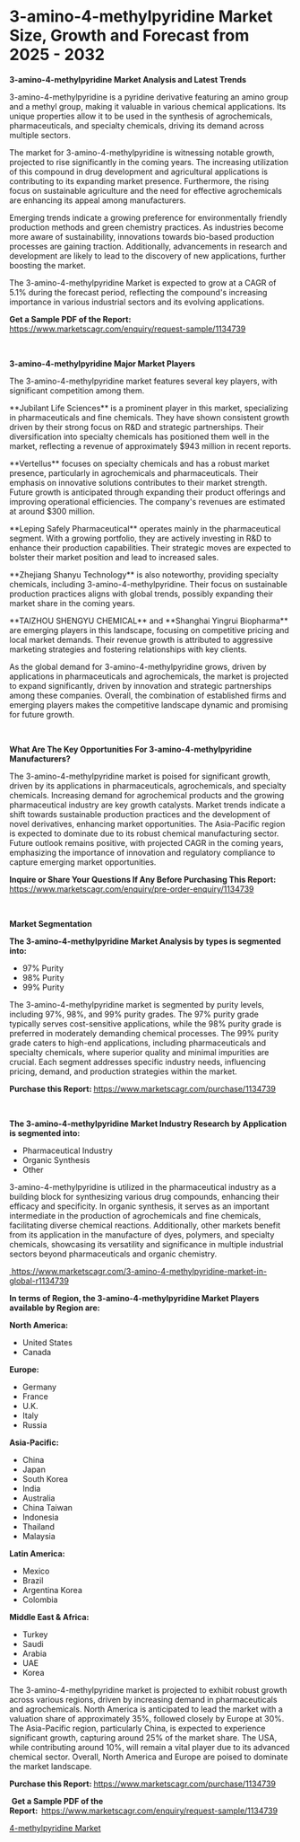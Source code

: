 <p><h1>3-amino-4-methylpyridine Market Size, Growth and Forecast from 2025 - 2032</h1></p><p><strong>3-amino-4-methylpyridine Market Analysis and Latest Trends</strong></p>
<p><p>3-amino-4-methylpyridine is a pyridine derivative featuring an amino group and a methyl group, making it valuable in various chemical applications. Its unique properties allow it to be used in the synthesis of agrochemicals, pharmaceuticals, and specialty chemicals, driving its demand across multiple sectors.</p><p>The market for 3-amino-4-methylpyridine is witnessing notable growth, projected to rise significantly in the coming years. The increasing utilization of this compound in drug development and agricultural applications is contributing to its expanding market presence. Furthermore, the rising focus on sustainable agriculture and the need for effective agrochemicals are enhancing its appeal among manufacturers.</p><p>Emerging trends indicate a growing preference for environmentally friendly production methods and green chemistry practices. As industries become more aware of sustainability, innovations towards bio-based production processes are gaining traction. Additionally, advancements in research and development are likely to lead to the discovery of new applications, further boosting the market.</p><p>The 3-amino-4-methylpyridine Market is expected to grow at a CAGR of 5.1% during the forecast period, reflecting the compound's increasing importance in various industrial sectors and its evolving applications.</p></p>
<p><strong>Get a Sample PDF of the Report:&nbsp;</strong> <a href="https://www.marketscagr.com/enquiry/request-sample/1134739?utm_campaign=2004&utm_medium=2&utm_source=Github&utm_content=ia&utm_term=25032025&utm_id=3-amino-4-methylpyridine">https://www.marketscagr.com/enquiry/request-sample/1134739</a></p>
<p>&nbsp;</p>
<p><strong>3-amino-4-methylpyridine Major Market Players</strong></p>
<p><p>The 3-amino-4-methylpyridine market features several key players, with significant competition among them.</p><p>**Jubilant Life Sciences** is a prominent player in this market, specializing in pharmaceuticals and fine chemicals. They have shown consistent growth driven by their strong focus on R&D and strategic partnerships. Their diversification into specialty chemicals has positioned them well in the market, reflecting a revenue of approximately $943 million in recent reports.</p><p>**Vertellus** focuses on specialty chemicals and has a robust market presence, particularly in agrochemicals and pharmaceuticals. Their emphasis on innovative solutions contributes to their market strength. Future growth is anticipated through expanding their product offerings and improving operational efficiencies. The company's revenues are estimated at around $300 million.</p><p>**Leping Safely Pharmaceutical** operates mainly in the pharmaceutical segment. With a growing portfolio, they are actively investing in R&D to enhance their production capabilities. Their strategic moves are expected to bolster their market position and lead to increased sales.</p><p>**Zhejiang Shanyu Technology** is also noteworthy, providing specialty chemicals, including 3-amino-4-methylpyridine. Their focus on sustainable production practices aligns with global trends, possibly expanding their market share in the coming years.</p><p>**TAIZHOU SHENGYU CHEMICAL** and **Shanghai Yingrui Biopharma** are emerging players in this landscape, focusing on competitive pricing and local market demands. Their revenue growth is attributed to aggressive marketing strategies and fostering relationships with key clients.</p><p>As the global demand for 3-amino-4-methylpyridine grows, driven by applications in pharmaceuticals and agrochemicals, the market is projected to expand significantly, driven by innovation and strategic partnerships among these companies. Overall, the combination of established firms and emerging players makes the competitive landscape dynamic and promising for future growth.</p></p>
<p>&nbsp;</p>
<p><strong>What Are The Key Opportunities For 3-amino-4-methylpyridine Manufacturers?</strong></p>
<p><p>The 3-amino-4-methylpyridine market is poised for significant growth, driven by its applications in pharmaceuticals, agrochemicals, and specialty chemicals. Increasing demand for agrochemical products and the growing pharmaceutical industry are key growth catalysts. Market trends indicate a shift towards sustainable production practices and the development of novel derivatives, enhancing market opportunities. The Asia-Pacific region is expected to dominate due to its robust chemical manufacturing sector. Future outlook remains positive, with projected CAGR in the coming years, emphasizing the importance of innovation and regulatory compliance to capture emerging market opportunities.</p></p>
<p><strong>Inquire or Share Your Questions If Any Before Purchasing This Report:</strong> <a href="https://www.marketscagr.com/enquiry/pre-order-enquiry/1134739?utm_campaign=2004&utm_medium=2&utm_source=Github&utm_content=ia&utm_term=25032025&utm_id=3-amino-4-methylpyridine">https://www.marketscagr.com/enquiry/pre-order-enquiry/1134739</a></p>
<p>&nbsp;</p>
<p><strong>Market Segmentation</strong></p>
<p><strong>The 3-amino-4-methylpyridine Market Analysis by types is segmented into:</strong></p>
<p><ul><li>97% Purity</li><li>98% Purity</li><li>99% Purity</li></ul></p>
<p><p>The 3-amino-4-methylpyridine market is segmented by purity levels, including 97%, 98%, and 99% purity grades. The 97% purity grade typically serves cost-sensitive applications, while the 98% purity grade is preferred in moderately demanding chemical processes. The 99% purity grade caters to high-end applications, including pharmaceuticals and specialty chemicals, where superior quality and minimal impurities are crucial. Each segment addresses specific industry needs, influencing pricing, demand, and production strategies within the market.</p></p>
<p><strong>Purchase this Report:&nbsp;</strong><a href="https://www.marketscagr.com/purchase/1134739?utm_campaign=2004&utm_medium=2&utm_source=Github&utm_content=ia&utm_term=25032025&utm_id=3-amino-4-methylpyridine">https://www.marketscagr.com/purchase/1134739</a></p>
<p>&nbsp;</p>
<p><strong>The 3-amino-4-methylpyridine Market Industry Research by Application is segmented into:</strong></p>
<p><ul><li>Pharmaceutical Industry</li><li>Organic Synthesis</li><li>Other</li></ul></p>
<p><p>3-amino-4-methylpyridine is utilized in the pharmaceutical industry as a building block for synthesizing various drug compounds, enhancing their efficacy and specificity. In organic synthesis, it serves as an important intermediate in the production of agrochemicals and fine chemicals, facilitating diverse chemical reactions. Additionally, other markets benefit from its application in the manufacture of dyes, polymers, and specialty chemicals, showcasing its versatility and significance in multiple industrial sectors beyond pharmaceuticals and organic chemistry.</p></p>
<p><a href="https://www.marketscagr.com/3-amino-4-methylpyridine-market-in-global-r1134739?utm_campaign=2004&utm_medium=2&utm_source=Github&utm_content=ia&utm_term=25032025&utm_id=3-amino-4-methylpyridine">&nbsp;https://www.marketscagr.com/3-amino-4-methylpyridine-market-in-global-r1134739</a></p>
<p><strong>In terms of Region, the 3-amino-4-methylpyridine Market Players available by Region are:</strong></p>
<p>
    <p> <strong> North America: </strong>
        <ul>
            <li>United States</li>
            <li>Canada</li>
        </ul>
        </p> 
    <p> <strong> Europe: </strong>
        <ul>
            <li>Germany</li>
            <li>France</li>
            <li>U.K.</li>
            <li>Italy</li>
            <li>Russia</li>
        </ul>
        </p> 
    <p> <strong> Asia-Pacific: </strong>
        <ul>
            <li>China</li>
            <li>Japan</li>
            <li>South Korea</li>
            <li>India</li>
            <li>Australia</li>
            <li>China Taiwan</li>
            <li>Indonesia</li>
            <li>Thailand</li>
            <li>Malaysia</li>
        </ul>
        </p> 
    <p> <strong> Latin America: </strong>
        <ul>
            <li>Mexico</li>
            <li>Brazil</li>
            <li>Argentina Korea</li>
            <li>Colombia</li>
        </ul>
        </p> 
    <p> <strong> Middle East & Africa: </strong>
        <ul>
            <li>Turkey</li>
            <li>Saudi</li>
            <li>Arabia</li>
            <li>UAE</li>
            <li>Korea</li>
        </ul>
    </p>
    </p>
<p><p>The 3-amino-4-methylpyridine market is projected to exhibit robust growth across various regions, driven by increasing demand in pharmaceuticals and agrochemicals. North America is anticipated to lead the market with a valuation share of approximately 35%, followed closely by Europe at 30%. The Asia-Pacific region, particularly China, is expected to experience significant growth, capturing around 25% of the market share. The USA, while contributing around 10%, will remain a vital player due to its advanced chemical sector. Overall, North America and Europe are poised to dominate the market landscape.</p></p>
<p><strong>Purchase this Report: </strong><a href="https://www.marketscagr.com/purchase/1134739?utm_campaign=2004&utm_medium=2&utm_source=Github&utm_content=ia&utm_term=25032025&utm_id=3-amino-4-methylpyridine">https://www.marketscagr.com/purchase/1134739</a></p>
<p>&nbsp;<strong>Get a Sample PDF of the Report:&nbsp;&nbsp;</strong><a href="https://www.marketscagr.com/enquiry/request-sample/1134739?utm_campaign=2004&utm_medium=2&utm_source=Github&utm_content=ia&utm_term=25032025&utm_id=3-amino-4-methylpyridine">https://www.marketscagr.com/enquiry/request-sample/1134739</a></p>
<p><strong></strong></p>
<p><p><a href="https://github.com/globismark/Market-Research-Report-List-6/blob/main/4-methylpyridine-market.md?utm_campaign=2004&utm_medium=2&utm_source=Github&utm_content=ia&utm_term=25032025&utm_id=3-amino-4-methylpyridine">4-methylpyridine Market</a></p></p>